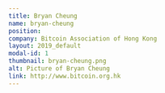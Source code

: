 ```yaml
---
title: Bryan Cheung
name: bryan-cheung
position: 
company: Bitcoin Association of Hong Kong
layout: 2019_default
modal-id: 1
thumbnail: bryan-cheung.png
alt: Picture of Bryan Cheung
link: http://www.bitcoin.org.hk
---
```

